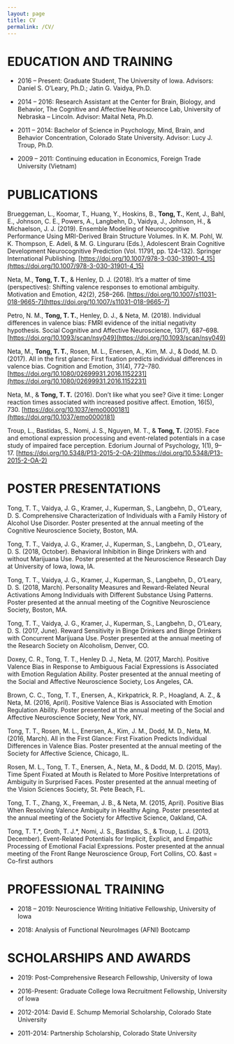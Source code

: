 ```yaml
---
layout: page
title: CV
permalink: /CV/
---
```


# EDUCATION AND TRAINING

* 2016 – Present: Graduate Student, The University of Iowa. Advisors: Daniel S. O’Leary, Ph.D.; Jatin G. Vaidya, Ph.D.

* 2014 – 2016: Research Assistant at the Center for Brain, Biology, and Behavior, The Cognitive and Affective Neuroscience Lab, University of Nebraska – Lincoln. Advisor: Maital Neta, Ph.D.     
      
* 2011 – 2014: Bachelor of Science in Psychology, Mind, Brain, and Behavior Concentration, Colorado State University. Advisor: Lucy J. Troup, Ph.D.       
    
* 2009 – 2011: Continuing education in Economics, Foreign Trade University (Vietnam)


# PUBLICATIONS

Brueggeman, L., Koomar, T., Huang, Y., Hoskins, B., **Tong, T.**, Kent, J., Bahl, E., Johnson, C. E., Powers, A., Langbehn, D., Vaidya, J., Johnson, H., & Michaelson, J. J. (2019). Ensemble Modeling of Neurocognitive Performance Using MRI-Derived Brain Structure Volumes. In K. M. Pohl, W. K. Thompson, E. Adeli, & M. G. Linguraru (Eds.), Adolescent Brain Cognitive Development Neurocognitive Prediction (Vol. 11791, pp. 124–132). Springer International Publishing. [https://doi.org/10.1007/978-3-030-31901-4_15](https://doi.org/10.1007/978-3-030-31901-4_15) 

Neta, M., **Tong, T. T.**, & Henley, D. J. (2018). It’s a matter of time (perspectives): Shifting valence responses to emotional ambiguity. Motivation and Emotion, 42(2), 258–266. [https://doi.org/10.1007/s11031-018-9665-7](https://doi.org/10.1007/s11031-018-9665-7) 

Petro, N. M., **Tong, T. T.**, Henley, D. J., & Neta, M. (2018). Individual differences in valence bias: FMRI evidence of the initial negativity hypothesis. Social Cognitive and Affective Neuroscience, 13(7), 687–698. [https://doi.org/10.1093/scan/nsy049](https://doi.org/10.1093/scan/nsy049) 

Neta, M., **Tong, T. T.**, Rosen, M. L., Enersen, A., Kim, M. J., & Dodd, M. D. (2017). All in the first glance: First fixation predicts individual differences in valence bias. Cognition and Emotion, 31(4), 772–780. [https://doi.org/10.1080/02699931.2016.1152231](https://doi.org/10.1080/02699931.2016.1152231)

Neta, M., & **Tong, T. T.** (2016). Don’t like what you see? Give it time: Longer reaction times associated with increased positive affect. Emotion, 16(5), 730. [https://doi.org/10.1037/emo0000181](https://doi.org/10.1037/emo0000181) 

Troup, L., Bastidas, S., Nomi, J. S., Nguyen, M. T., & **Tong, T.** (2015). Face and emotional expression processing and event-related potentials in a case study of impaired face perception. Edorium Journal of Psychology, 1(1), 9–17. [https://doi.org/10.5348/P13-2015-2-OA-2](https://doi.org/10.5348/P13-2015-2-OA-2)

# POSTER PRESENTATIONS

Tong, T. T., Vaidya, J. G., Kramer, J., Kuperman, S., Langbehn, D., O’Leary, D. S. Comprehensive Characterization of Individuals with a Family History of Alcohol Use Disorder. Poster presented at the annual meeting of the Cognitive Neuroscience Society, Boston, MA. 

Tong, T. T., Vaidya, J. G., Kramer, J., Kuperman, S., Langbehn, D., O’Leary, D. S. (2018, October). Behavioral Inhibition in Binge Drinkers with and without Marijuana Use. Poster presented at the Neuroscience Research Day at University of Iowa, Iowa, IA.

Tong, T. T., Vaidya, J. G., Kramer, J., Kuperman, S., Langbehn, D., O’Leary, D. S. (2018, March). Personality Measures and Reward-Related Neural Activations Among Individuals with Different Substance Using Patterns. Poster presented at the annual meeting of the Cognitive Neuroscience Society, Boston, MA. 

Tong, T. T., Vaidya, J. G., Kramer, J., Kuperman, S., Langbehn, D., O’Leary, D. S. (2017, June). Reward Sensitivity in Binge Drinkers and Binge Drinkers with Concurrent Marijuana Use. Poster presented at the annual meeting of the Research Society on Alcoholism, Denver, CO.

Doxey, C. R., Tong, T. T., Henley D. J., Neta, M. (2017, March). Positive Valence Bias in Response to Ambiguous Facial Expressions is Associated with Emotion Regulation Ability. Poster presented at the annual meeting of the Social and Affective Neuroscience Society, Los Angeles, CA.

Brown, C. C., Tong, T. T., Enersen, A., Kirkpatrick, R. P., Hoagland, A. Z., & Neta, M. (2016, April). Positive Valence Bias is Associated with Emotion Regulation Ability. Poster presented at the annual meeting of the Social and Affective Neuroscience Society, New York, NY.

Tong, T. T., Rosen, M. L., Enersen, A., Kim, J. M., Dodd, M. D., Neta, M. (2016, March). All in the First Glance: First Fixation Predicts Individual Differences in Valence Bias. Poster presented at the annual meeting of the Society for Affective Science, Chicago, IL.

Rosen, M. L., Tong, T. T., Enersen, A., Neta, M., & Dodd, M. D. (2015, May). Time Spent Fixated at Mouth is Related to More Positive Interpretations of Ambiguity in Surprised Faces. Poster presented at the annual meeting of the Vision Sciences Society, St. Pete Beach, FL.

Tong, T. T., Zhang, X., Freeman, J. B., & Neta, M. (2015, April). Positive Bias When Resolving Valence Ambiguity in Healthy Aging. Poster presented at the annual meeting of the Society for Affective Science, Oakland, CA.

Tong, T. T.\*, Groth, T. J.\*, Nomi, J. S., Bastidas, S., & Troup, L. J. (2013, December). Event-Related Potentials for Implicit, Explicit, and Empathic Processing of Emotional Facial Expressions. Poster presented at the annual meeting of the Front Range Neuroscience Group, Fort Collins, CO.
&ast = Co-first authors

# PROFESSIONAL TRAINING

* 2018 – 2019:	Neuroscience Writing Initiative Fellowship, University of Iowa

* 2018: 	Analysis of Functional NeuroImages (AFNI) Bootcamp


# SCHOLARSHIPS AND AWARDS

* 2019:	Post-Comprehensive Research Fellowship, University of Iowa

* 2016-Present: Graduate College Iowa Recruitment Fellowship, University of Iowa

* 2012-2014: David E. Schump Memorial Scholarship, Colorado State University

* 2011-2014: Partnership Scholarship, Colorado State University


